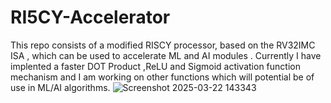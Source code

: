 # RI5CY-Accelerator
This repo consists of a modified RISCY  processor, based on the RV32IMC ISA , which can be used to accelerate ML and AI modules . Currently I have implented a faster DOT Product ,ReLU and Sigmoid activation function mechanism and I am working on other functions which will potential be of use in ML/AI algorithms. 
![Screenshot 2025-03-22 143343](https://github.com/user-attachments/assets/dac77cf9-30ad-4da8-9266-cb4e852f5599)
